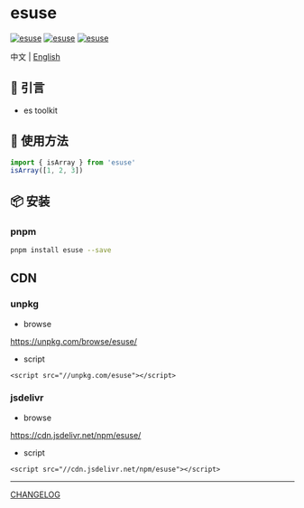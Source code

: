 # esuse

[![esuse](https://img.shields.io/badge/commitizen-friendly-brightgreen.svg)](http://commitizen.github.io/cz-cli)
[![esuse](https://img.shields.io/npm/v/esuse.svg?style=flat-square)](https://www.npmjs.org/package/esuse)
[![esuse](https://img.shields.io/npm/dt/esuse)](https://www.npmjs.org/package/esuse)

中文 | [English](https://github.com/wei-design/esuse/blob/master/readme.md)

## 🚀 引言

-   es toolkit

## 🦄 使用方法

```ts
import { isArray } from 'esuse'
isArray([1, 2, 3])
```

## 📦 安装

### pnpm

```sh
pnpm install esuse --save
```

## CDN

### unpkg

-   browse

https://unpkg.com/browse/esuse/

-   script

```
<script src="//unpkg.com/esuse"></script>
```

### jsdelivr

-   browse

https://cdn.jsdelivr.net/npm/esuse/

-   script

```
<script src="//cdn.jsdelivr.net/npm/esuse"></script>
```

---

[CHANGELOG](https://github.com/wei-design/esuse/blob/master/packages/esuse/CHANGELOG.md)
